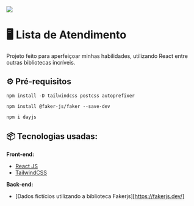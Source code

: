 <img src="/assets/tela.png">

# 🖥️ Lista de Atendimento 

Projeto feito para aperfeiçoar minhas habilidades, utilizando React entre outras bibliotecas incríveis.

## ⚙️ Pré-requisitos

```
npm install -D tailwindcss postcss autoprefixer

npm install @faker-js/faker --save-dev

npm i dayjs
```
## 📦 Tecnologias usadas:

**Front-end:**
* [React JS](https://react.dev/)
* [TailwindCSS](https://tailwindcss.com/)

**Back-end:**
* [Dados fictícios utilizando a biblioteca Fakerjs][https://fakerjs.dev/]
